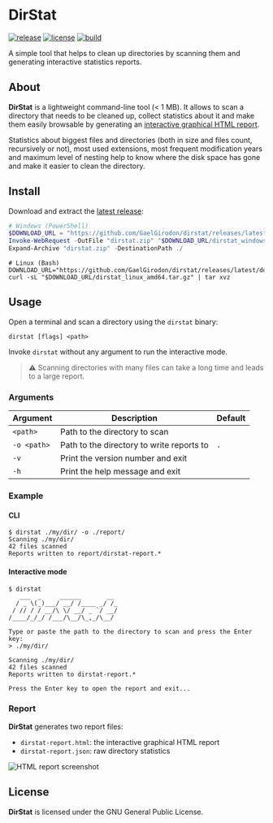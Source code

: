 # DirStat

[![release](https://img.shields.io/github/v/release/GaelGirodon/dirstat?style=flat-square)](https://github.com/GaelGirodon/dirstat/releases/latest)
[![license](https://img.shields.io/github/license/GaelGirodon/dirstat?color=blue&style=flat-square)](./LICENSE)
[![build](https://img.shields.io/github/workflow/status/GaelGirodon/dirstat/build?style=flat-square)](https://github.com/GaelGirodon/dirstat/actions/workflows/build.yml)

A simple tool that helps to clean up directories by scanning them and generating interactive
statistics reports.

## About

**DirStat** is a lightweight command-line tool (< 1 MB). It allows to scan a directory that needs to
be cleaned up, collect statistics about it and make them easily browsable by generating an
[interactive graphical HTML report](#report).

Statistics about biggest files and directories (both in size and files count, recursively or not),
most used extensions, most frequent modification years and maximum level of nesting help to know
where the disk space has gone and make it easier to clean the directory.

## Install

Download and extract the [latest release](https://github.com/GaelGirodon/dirstat/releases):

```powershell
# Windows (PowerShell)
$DOWNLOAD_URL = "https://github.com/GaelGirodon/dirstat/releases/latest/download"
Invoke-WebRequest -OutFile "dirstat.zip" "$DOWNLOAD_URL/dirstat_windows_amd64.zip"
Expand-Archive "dirstat.zip" -DestinationPath ./
```

```shell
# Linux (Bash)
DOWNLOAD_URL="https://github.com/GaelGirodon/dirstat/releases/latest/download"
curl -sL "$DOWNLOAD_URL/dirstat_linux_amd64.tar.gz" | tar xvz
```

## Usage

Open a terminal and scan a directory using the `dirstat` binary:

```shell
dirstat [flags] <path>
```

Invoke `dirstat` without any argument to run the interactive mode.

> :warning: Scanning directories with many files can take a long time and leads to a large report.

### Arguments

| Argument    | Description                               | Default |
| ----------- | ----------------------------------------- | ------- |
| `<path>`    | Path to the directory to scan             |         |
| `-o <path>` | Path to the directory to write reports to | `.`     |
| `-v`        | Print the version number and exit         |         |
| `-h`        | Print the help message and exit           |         |

### Example

#### CLI

```shell
$ dirstat ./my/dir/ -o ./report/
Scanning ./my/dir/
42 files scanned
Reports written to report/dirstat-report.*
```

#### Interactive mode

```shell
$ dirstat
   ___  _     ______       __
  / _ \(_)___/ __/ /____ _/ /_
 / // / / __/\ \/ __/ _ `/ __/
/____/_/_/ /___/\__/\_,_/\__/

Type or paste the path to the directory to scan and press the Enter key:
> ./my/dir/

Scanning ./my/dir/
42 files scanned
Reports written to dirstat-report.*

Press the Enter key to open the report and exit...
```

### Report

**DirStat** generates two report files:

- `dirstat-report.html`: the interactive graphical HTML report
- `dirstat-report.json`: raw directory statistics

![HTML report screenshot](https://user-images.githubusercontent.com/10748287/195948827-cab2cab1-cb27-4b7b-849d-968f910b65f0.png)

## License

**DirStat** is licensed under the GNU General Public License.
